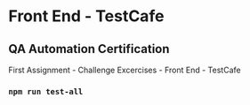 # Front End - TestCafe

## QA Automation Certification

First Assignment - Challenge Excercises - Front End - TestCafe

### `npm run test-all`
